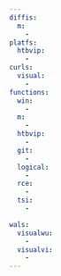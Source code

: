 ```yaml
---
diffis:
  m:
    -
platfs:
  htbvip:
    -
curls:
  visual:
    -
functions:
  win:
    -
  m:
    -
  htbvip:
    -
  git:
    -
  logical:
    -
  rce:
    -
  tsi:
    -

wals:
  visualwu:
    -
  visualvi:
    -
---
```

